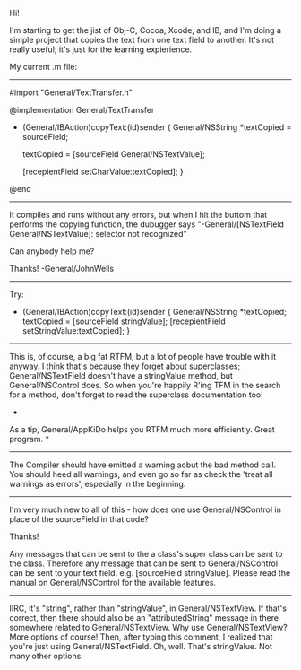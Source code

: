 Hi!

I'm starting to get the jist of Obj-C, Cocoa, Xcode, and IB, and I'm doing a simple project that copies the text from one text field to another. It's not really useful; it's just for the learning expierience.

My current .m file:

--------------------

#import "General/TextTransfer.h"

    
@implementation General/TextTransfer

- (General/IBAction)copyText:(id)sender
{
	General/NSString *textCopied = sourceField;

	textCopied = [sourceField General/NSTextValue];

	[recepientField setCharValue:textCopied];
}

@end


-------------------

It compiles and runs without any errors, but when I hit the buttom that performs the copying function, the dubugger says "-General/[NSTextField General/NSTextValue]: selector not recognized"




Can anybody help me?


Thanks! 
-General/JohnWells


----
Try:

    
- (General/IBAction)copyText:(id)sender
{
	General/NSString *textCopied;
	textCopied = [sourceField stringValue];
	[recepientField setStringValue:textCopied];
}


----

This is, of course, a big fat RTFM, but a lot of people have trouble with it anyway. I think that's because they forget about superclasses; General/NSTextField doesn't have a stringValue method, but General/NSControl does. So when you're happily R'ing TFM in the search for a method, don't forget to read the superclass documentation too!

*
As a tip, General/AppKiDo helps you RTFM much more efficiently. Great program.
*

----

The Compiler should have emitted a warning aobut the bad method call.  You should heed all warnings, and even go so far as check the 'treat all warnings as errors', especially in the beginning.

----

I'm very much new to all of this - how does one use General/NSControl in place of the sourceField in that code?


Thanks!

Any messages that can be sent to the a class's super class can be sent to the class.  Therefore any message that can be sent to General/NSControl can be sent to your text field.  e.g. [sourceField stringValue].  Please read the manual on General/NSControl for the available features.

----

IIRC, it's "string", rather than "stringValue", in General/NSTextView. If that's correct, then there should also be an "attributedString" message in there somewhere related to General/NSTextView. Why use General/NSTextView? More options of course! Then, after typing this comment, I realized that you're just using General/NSTextField. Oh, well. That's stringValue. Not many other options.